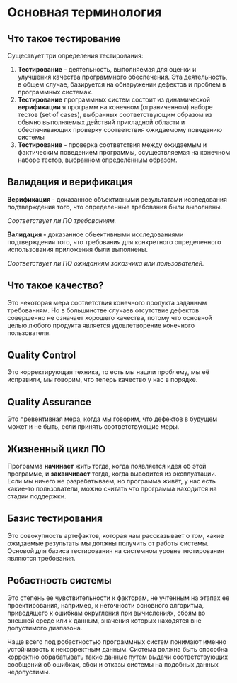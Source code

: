 # Основная терминология

## Что такое тестирование

Существует три определения тестирования:

1. **Тестирование** - деятельность, выполняемая для оценки и улучшения качества программного обеспечения. Эта деятельность, в общем случае, базируется на обнаружении дефектов и проблем в программных системах.
2. **Тестирование** программных систем состоит из динамической **верификации** я программ на конечном (ограниченном) наборе тестов (set of cases), выбранных соответствующим образом из обычно выполняемых действий прикладной области и обеспечивающих проверку соответствия ожидаемому поведению системы
3. **Тестирование** - проверка соответствия между ожидаемым и фактическим поведением программы, осуществляемая на конечном наборе тестов, выбранном определённым образом.

## Валидация и верификация

**Верификация** - доказанное объективными результатами исследования подтверждения того, что определенные требования были выполнены.

*Соответствует ли ПО требованиям.*

**Валидация -** доказанное объективными исследованиями подтверждения того, что требования для конкретного определенного использования приложения были выполнены.

*Соответствует ли ПО ожиданиям заказчика или пользователей.*

## Что такое качество?

Это некоторая мера соответствия конечного продукта заданным требованиям. Но в большинстве случаев отсутствие дефектов совершенно не означает хорошего качества, потому что основной целью любого продукта является удовлетворение конечного пользователя.

## Quality Control

Это корректирующая техника, то есть мы нашли проблему, мы её исправили, мы говорим, что теперь качество у нас в порядке.

## Quality Assurance

Это превентивная мера, когда мы говорим, что дефектов в будущем может и не быть, если принять соответствующие меры.

## Жизненный цикл ПО

Программа **начинает** жить тогда, когда появляется идея об этой программе, и **заканчивает** тогда, когда выводится из эксплуатации. Если мы ничего не разрабатываем, но программа живёт, у нас есть какие-то пользователи, можно считать что программа находится на стадии поддержки.

## Базис тестирования

Это совокупность артефактов, которая нам рассказывает о том, какие ожидаемые результаты мы должны получить от работы системы. Основой для базиса тестирования на системном уровне тестирования являются требования.

## Робастность системы

Это степень ее чувствительности к факторам, не учтенным на этапах ее проектирования, например, к неточности основного алгоритма, приводящего к ошибкам округления при вычислениях, сбоям во внешней среде или к данным, значения которых находятся вне допустимого диапазона.

Чаще всего под робастностью программных систем понимают именно устойчивость к некорректным данным. Система должна быть способна корректно обрабатывать такие данные путем выдачи соответствующих сообщений об ошибках, сбои и отказы системы на подобных данных недопустимы.